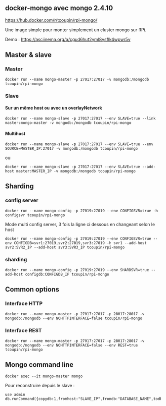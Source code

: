 ## docker-mongo avec mongo 2.4.10

https://hub.docker.com/r/tcoupin/rpi-mongo/

Une image simple pour monter simplement un cluster mongo sur RPi.

Demo : https://asciinema.org/a/cgud6hut2yml8ysflk4wpwr5v
## Master & slave
### Master
```
docker run --name mongo-master -p 27017:27017 -v mongodb:/mongodb tcoupin/rpi-mongo
```
### Slave
#### Sur un même host ou avec un overlayNetwork
```
docker run --name mongo-slave -p 27017:27017 --env SLAVE=true --link master:mongo-master -v mongodb:/mongodb tcoupin/rpi-mongo
```
#### Multihost
```
docker run --name mongo-slave -p 27017:27017 --env SLAVE=true --env SOURCE=MASTER_IP:27017 -v mongodb:/mongodb tcoupin/rpi-mongo
```
ou
```
docker run --name mongo-slave -p 27017:27017 --env SLAVE=true --add-host master:MASTER_IP -v mongodb:/mongodb tcoupin/rpi-mongo
```

## Sharding
### config server
```
docker run --name mongo-config -p 27019:27019 --env CONFIGSVR=true -h configsvr tcoupin/rpi-mongo
```
Mode multi config server, 3 fois la ligne ci dessous en changeant selon le host
```
docker run --name mongo-config -p 27019:27019 --env CONFIGSVR=true --env CONFIGDB=svr1:27019,svr2:27019,svr3:27019 -h svr1 --add-host svr2:SVR2_IP --add-host svr3:SVR3_IP tcoupin/rpi-mongo
```

### sharding
```
docker run --name mongo-config -p 27019:27019 --env SHARDSVR=true --add-host configdb:CONFIGDB_IP tcoupin/rpi-mongo
```


## Common options
### Interface HTTP
```
docker run --name mongo-master -p 27017:27017 -p 28017:28017 -v mongodb:/mongodb --env NOHTTPINTERFACE=false tcoupin/rpi-mongo
```
### Interface REST
```
docker run --name mongo-master -p 27017:27017 -p 28017:28017 -v mongodb:/mongodb --env NOHTTPINTERFACE=false --env REST=true tcoupin/rpi-mongo
```

## Mongo command line
```
docker exec --it mongo-master mongo
```

Pour reconstruire depuis le slave :
```
use admin
db.runCommand({copydb:1,fromhost:"SLAVE_IP",fromdb:"DATABASE_NAME",todb:"DATABASE_NAME",slaveOk:true})
```
